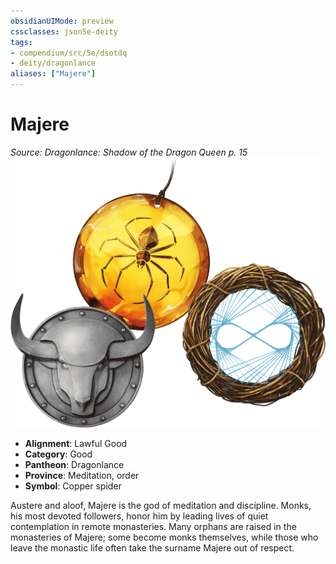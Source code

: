 ```yaml
---
obsidianUIMode: preview
cssclasses: json5e-deity
tags:
- compendium/src/5e/dsotdq
- deity/dragonlance
aliases: ["Majere"]
---
```

# Majere
*Source: Dragonlance: Shadow of the Dragon Queen p. 15* 
![Symbols Left to Right: Kir...](https://raw.githubusercontent.com/5etools-mirror-3/5etools-img/main/deities/DSotDQ/011-00-038.o-good-trio.webp#symbol "Symbols Left to Right: Kiri-Jolith, Majere, and Mishakal")

- **Alignment**: Lawful Good
- **Category**: Good
- **Pantheon**: Dragonlance
- **Province**: Meditation, order
- **Symbol**: Copper spider

Austere and aloof, Majere is the god of meditation and discipline. Monks, his most devoted followers, honor him by leading lives of quiet contemplation in remote monasteries. Many orphans are raised in the monasteries of Majere; some become monks themselves, while those who leave the monastic life often take the surname Majere out of respect.